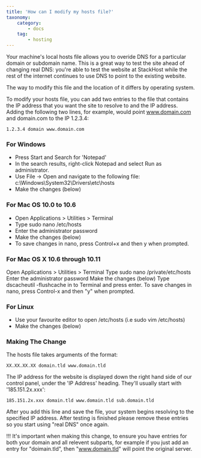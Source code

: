 ```yaml
---
title: 'How can I modify my hosts file?'
taxonomy:
    category:
        - docs
    tag:
        - hosting
---
```


Your machine's local hosts file allows you to overide DNS for a particular domain or subdomain name. This is a great way to test the site ahead of changing real DNS: you're able to test the website at StackHost while the rest of the internet continues to use DNS to point to the existing website.

The way to modify this file and the location of it differs by operating system. 

To modify your hosts file, you can add two entries to the file that contains the IP address that you want the site to resolve to and the IP address. Adding the following two lines, for example, would point www.domain.com and domain.com to the IP 1.2.3.4:

    1.2.3.4 domain www.domain.com

### For Windows

- Press Start and Search for 'Notepad'
- In the search results, right-click Notepad and select Run as administrator.
- Use File -> Open and navigate to the following file: c:\Windows\System32\Drivers\etc\hosts
- Make the changes (below)

### For Mac OS 10.0 to 10.6

- Open Applications > Utilities > Terminal
- Type sudo nano /etc/hosts
- Enter the administrator password
- Make the changes (below) 
- To save changes in nano, press Control+x and then y when prompted.

### For Mac OS X 10.6 through 10.11

Open Applications > Utilities > Terminal
Type sudo nano /private/etc/hosts
Enter the administrator password
Make the changes (below)
Type dscacheutil -flushcache in to Terminal and press enter.
To save changes in nano, press Control-x and then "y" when prompted.

### For Linux

- Use your favourite editor to open /etc/hosts (i.e sudo vim /etc/hosts)
- Make the changes (below)

 
### Making The Change

The hosts file takes arguments of the format:

    XX.XX.XX.XX domain.tld www.domain.tld

The IP address for the website is displayed down the right hand side of our control panel, under the 'IP Address' heading. They'll usually start with '185.151.2x.xxx':

    185.151.2x.xxx domain.tld www.domain.tld sub.domain.tld

After you add this line and save the file, your system begins resolving to the specified IP address. After testing is finished please remove these entries so you start using "real DNS" once again.

!!! It's important when making this change, to ensure you have entries for both your domain and all relevent subparts, for example if you just add an entry for "doimain.tld", then "www.domain.tld" will point the original server. 

